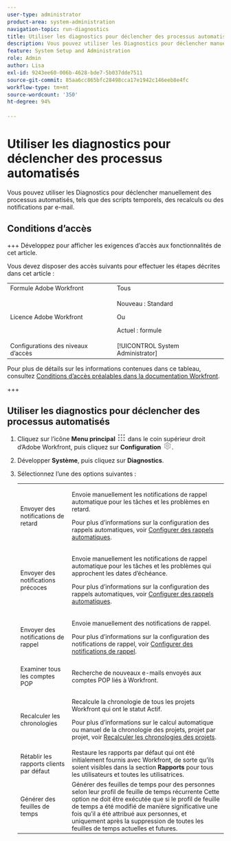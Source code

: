 ```yaml
---
user-type: administrator
product-area: system-administration
navigation-topic: run-diagnostics
title: Utiliser les diagnostics pour déclencher des processus automatisés
description: Vous pouvez utiliser les Diagnostics pour déclencher manuellement des processus automatisés, tels que des scripts temporels, des recalculs ou des notifications par e-mail.
feature: System Setup and Administration
role: Admin
author: Lisa
exl-id: 9243ee60-006b-4628-bde7-5b037dde7511
source-git-commit: 85aa6cc865bfc28498cca17e1942c146eeb8e4fc
workflow-type: tm+mt
source-wordcount: '350'
ht-degree: 94%

---
```


# Utiliser les diagnostics pour déclencher des processus automatisés

<!--
<p data-mc-conditions="QuicksilverOrClassic.Draft mode">**DON'T DELETE, DRAFT OR HIDE THIS ARTICLE. IT IS LINKED TO THE PRODUCT, THROUGH THE CONTEXT SENSITIVE HELP LINKS. **</p>
-->

Vous pouvez utiliser les Diagnostics pour déclencher manuellement des processus automatisés, tels que des scripts temporels, des recalculs ou des notifications par e-mail.

## Conditions d’accès

+++ Développez pour afficher les exigences d’accès aux fonctionnalités de cet article.

Vous devez disposer des accès suivants pour effectuer les étapes décrites dans cet article :

<table style="table-layout:auto"> 
 <col> 
 <col> 
 <tbody> 
  <tr> 
   <td role="rowheader">Formule Adobe Workfront</td> 
   <td>Tous</td> 
  </tr> 
  <tr> 
  <tr> 
   <td role="rowheader">Licence Adobe Workfront</td> 
   <td><p>Nouveau : Standard</p>
       <p>Ou</p>
       <p>Actuel : formule</p></td>
  </tr> 
  </tr> 
  <tr> 
   <td role="rowheader">Configurations des niveaux d’accès</td> 
   <td>[!UICONTROL System Administrator]</td>
  </tr> 
 </tbody> 
</table>

Pour plus de détails sur les informations contenues dans ce tableau, consultez [Conditions d’accès préalables dans la documentation Workfront](/help/quicksilver/administration-and-setup/add-users/access-levels-and-object-permissions/access-level-requirements-in-documentation.md).

+++

## Utiliser les diagnostics pour déclencher des processus automatisés

1. Cliquez sur l’icône **Menu principal** ![Icône du menu principal](assets/main-menu-icon.png) dans le coin supérieur droit d’Adobe Workfront, puis cliquez sur **Configuration** ![Icône des paramètres d’engrenage](assets/gear-icon-settings.png).

1. Développer **Système**, puis cliquez sur **Diagnostics**.
1. Sélectionnez l’une des options suivantes :

   <table style="table-layout:auto"> 
    <col> 
    <col> 
    <tbody> 
     <tr> 
      <td role="rowheader">Envoyer des notifications de retard</td> 
      <td> <p>Envoie manuellement les notifications de rappel automatique pour les tâches et les problèmes en retard. </p> <p>Pour plus d’informations sur la configuration des rappels automatiques, voir <a href="../../../administration-and-setup/manage-workfront/emails/setting-up-automatic-reminders.md" class="MCXref xref">Configurer des rappels automatiques</a>.</p> </td> 
     </tr> 
     <tr> 
      <td role="rowheader">Envoyer des notifications précoces</td> 
      <td> <p>Envoie manuellement les notifications de rappel automatique pour les tâches et les problèmes qui approchent les dates d’échéance.</p> <p>Pour plus d’informations sur la configuration des rappels automatiques, voir <a href="../../../administration-and-setup/manage-workfront/emails/setting-up-automatic-reminders.md" class="MCXref xref">Configurer des rappels automatiques</a>.</p> </td> 
     </tr> 
     <tr> 
      <td role="rowheader">Envoyer des notifications de rappel</td> 
      <td> <p>Envoie manuellement des notifications de rappel. </p> <p>Pour plus d’informations sur la configuration des notifications de rappel, voir <a href="../../../administration-and-setup/manage-workfront/emails/set-up-reminder-notifications.md" class="MCXref xref">Configurer des notifications de rappel</a>.</p> </td> 
     </tr> 
     <tr> 
      <td role="rowheader">Examiner tous les comptes POP</td> 
      <td> <p>Recherche de nouveaux e-mails envoyés aux comptes POP liés à Workfront. </p> <!--
        <p data-mc-conditions="QuicksilverOrClassic.Draft mode">For more information about Workfront and POP account integrations, see and <a href="../../../manage-work/requests/create-and-manage-request-queues/queue-details-tab-overview.md" class="MCXref xref">Overview of the Queue Details tab in a project</a>.</p>
       --> </td> 
     </tr> 
     <tr> 
      <td role="rowheader">Recalculer les chronologies</td> 
      <td> <p>Recalcule la chronologie de tous les projets Workfront qui ont le statut Actif. </p> <p>Pour plus d’informations sur le calcul automatique ou manuel de la chronologie des projets, projet par projet, voir <a href="../../../manage-work/projects/manage-projects/recalculate-project-timeline.md" class="MCXref xref">Recalculer les chronologies des projets</a>.</p> </td> 
     </tr> 
     <tr> 
      <td role="rowheader">Rétablir les rapports clients par défaut</td> 
      <td>Restaure les rapports par défaut qui ont été initialement fournis avec Workfront, de sorte qu’ils soient visibles dans la section <strong>Rapports</strong> pour tous les utilisateurs et toutes les utilisatrices.</td> 
     </tr> 
     <tr> 
      <td role="rowheader">Générer des feuilles de temps</td> 
      <td>Générer des feuilles de temps pour des personnes selon leur profil de feuille de temps récurrente Cette option ne doit être exécutée que si le profil de feuille de temps a été modifié de manière significative une fois qu’il a été attribué aux personnes, et uniquement après la suppression de toutes les feuilles de temps actuelles et futures.</td> 
     </tr> 
    </tbody> 
   </table>

